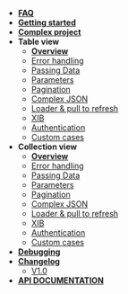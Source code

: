 - [**FAQ**](/menu/faq/)
- [**Getting started**](/)
- [**Complex project**](/menu/complex/)
- **Table view**
	- [**Overview**](/menu/table-view/)
	- [Error handling](/menu/table-view/error-handling)
	- [Passing Data](/menu/table-view/passing-data)
	- [Parameters](/menu/table-view/parameters)
	- [Pagination](/menu/table-view/pagination)
	- [Complex JSON](/menu/table-view/parsing)
	- [Loader & pull to refresh](/menu/table-view/loader)
	- [XIB](/menu/table-view/xib)
	- [Authentication](/menu/table-view/authentication)
	- [Custom cases](/menu/table-view/custom-cases)
- **Collection view**
	- [**Overview**](/menu/collection-view/)
	- [Error handling](/menu/collection-view/error-handling)
	- [Passing Data](/menu/collection-view/passing-data)
	- [Parameters](/menu/collection-view/parameters)
	- [Pagination](/menu/collection-view/pagination)
	- [Complex JSON](/menu/collection-view/parsing)
	- [Loader & pull to refresh](/menu/collection-view/loader)
	- [XIB](/menu/collection-view/xib)
	- [Authentication](/menu/collection-view/authentication)
	- [Custom cases](/menu/collection-view/custom-cases)
- [**Debugging**](/menu/debugging/)
- [**Changelog**](/menu/changelog/)
	- [V1.0](/menu/changelog/1.0/) 	
- <a href="menu/api/index.html" target="_blank">**API DOCUMENTATION**</a>